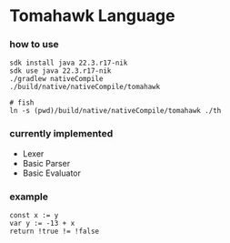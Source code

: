 # Tomahawk Language

### how to use
```shell
sdk install java 22.3.r17-nik
sdk use java 22.3.r17-nik
./gradlew nativeCompile
./build/native/nativeCompile/tomahawk

# fish
ln -s (pwd)/build/native/nativeCompile/tomahawk ./th
```

### currently implemented
- Lexer
- Basic Parser
- Basic Evaluator

### example
```
const x := y
var y := -13 + x
return !true != !false
```
